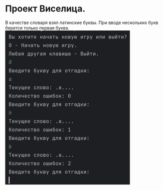 # Проект Виселица.
В качестве словаря взял латинские буквы. При вводе нескольких букв берется только первая буква.
![img.png](img.png)